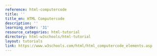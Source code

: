 ```yaml
---
reference: html-computercode
title: ''
title_en: HTML Computercode
description: ''
learning_order: '31'
resource_categories: html-tutorial
directory: html-w3schools/html-tutorial
layout: tutorials
link: https://www.w3schools.com/html/html_computercode_elements.asp
---
```

